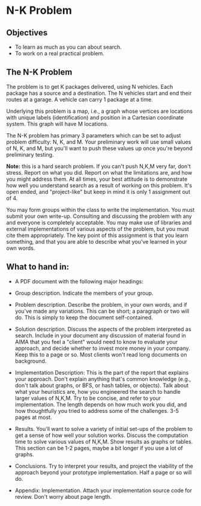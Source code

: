 # N-K Problem

## Objectives
* To learn as much as you can about search.
* To work on a real practical problem.

## The N-K Problem
The problem is to get K packages delivered, using N vehicles.  Each package has a source and a destination.  The N vehicles start and end their routes at a garage.  A vehicle can carry 1 package at a time.

Underlying this problem is a map, i.e., a graph whose vertices are locations with unique labels (identification) and position in a Cartesian coordinate system.  This graph will have M locations.

The N-K problem has primary 3 parameters which can be set to adjust problem difficulty: N, K, and M.  Your preliminary work will use small values of N, K, and M, but you'll want to push these values up once you're beyond preliminary testing.  

**Note:** this is a hard search problem.  If you can't push N,K,M very far, don't stress.  Report on what you did.  Report on what the limitations are, and how you might address them.  At all times, your best attitude is to demonstrate how well you understand search as a result of working on this problem.  It's open ended, and "project-like" but keep in mind it is only 1 assignment out of 4.  

You may form groups within the class to write the implementation.  You must submit your own write-up.  Consulting and discussing the problem with any and everyone is completely acceptable.  You may make use of libraries and external implementations of various aspects of the problem, but you must cite them appropriately.  The key point of this assignment is that you learn something, and that you are able to describe what you've learned in your own words.  

## What to hand in:

* A PDF document with the following major headings:

* Group description.  Indicate the members of your group.
* Problem description.  Describe the problem, in your own words, and if you've made any variations.  This can be short; a paragraph or two will do.  This is simply to keep the document self-contained. 
* Solution description.  Discuss the aspects of the problem interpreted as search.  Include in your document any discussion of material found in AIMA that you feel a "client" would need to know to evaluate your approach, and decide whether to invest more money in your company.  Keep this to a page or so.  Most clients won't read long documents on background. 
* Implementation Description: This is the part of the report that explains your approach.  Don't explain anything that's common knowledge (e.g., don't talk about graphs, or BFS, or hash tables, or objects).  Talk about what your heuristics are, how you engineered the search to handle larger values of N,K,M.  Try to be concise, and refer to your implementation. The length depends on how much work you did, and how thoughtfully you tried to address some of the challenges.  3-5 pages at most.
* Results.  You'll want to solve a variety of initial set-ups of the problem to get a sense of how well your solution works.  Discuss the computation time to solve various values of N,K,M.  Show results as graphs or tables.  This section can be 1-2 pages, maybe a bit longer if you use a lot of graphs.  
* Conclusions.  Try to interpret your results, and project the viability of the approach beyond your prototype implementation.  Half a page or so will do.
* Appendix: Implementation.  Attach your implementation source code for review.  Don't worry about page length.  
